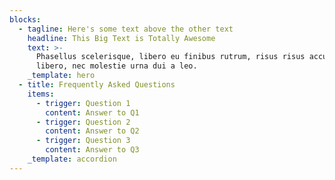 ```yaml
---
blocks:
  - tagline: Here's some text above the other text
    headline: This Big Text is Totally Awesome
    text: >-
      Phasellus scelerisque, libero eu finibus rutrum, risus risus accumsan
      libero, nec molestie urna dui a leo.
    _template: hero
  - title: Frequently Asked Questions
    items:
      - trigger: Question 1
        content: Answer to Q1
      - trigger: Question 2
        content: Answer to Q2
      - trigger: Question 3
        content: Answer to Q3
    _template: accordion
---
```


